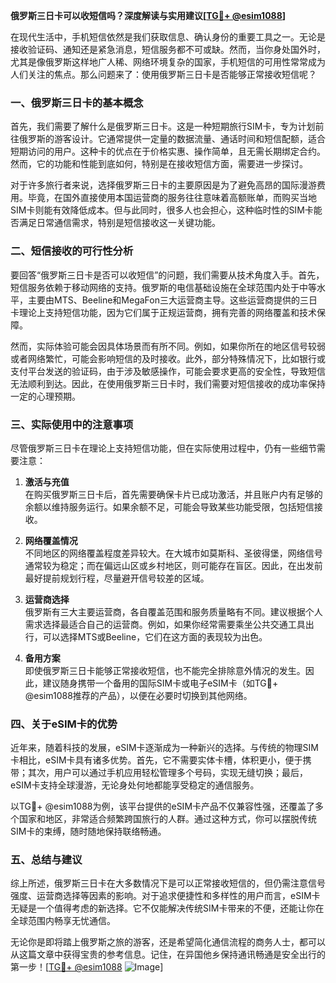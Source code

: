 **俄罗斯三日卡可以收短信吗？深度解读与实用建议[[TG💪+ @esim1088](https://t.me/s/esim1088)]**

在现代生活中，手机短信依然是我们获取信息、确认身份的重要工具之一。无论是接收验证码、通知还是紧急消息，短信服务都不可或缺。然而，当你身处国外时，尤其是像俄罗斯这样地广人稀、网络环境复杂的国家，手机短信的可用性常常成为人们关注的焦点。那么问题来了：使用俄罗斯三日卡是否能够正常接收短信呢？

### 一、俄罗斯三日卡的基本概念

首先，我们需要了解什么是俄罗斯三日卡。这是一种短期旅行SIM卡，专为计划前往俄罗斯的游客设计。它通常提供一定量的数据流量、通话时间和短信配额，适合短期访问的用户。这种卡的优点在于价格实惠、操作简单，且无需长期绑定合约。然而，它的功能和性能到底如何，特别是在接收短信方面，需要进一步探讨。

对于许多旅行者来说，选择俄罗斯三日卡的主要原因是为了避免高昂的国际漫游费用。毕竟，在国外直接使用本国运营商的服务往往意味着高额账单，而购买当地SIM卡则能有效降低成本。但与此同时，很多人也会担心，这种临时性的SIM卡能否满足日常通信需求，特别是短信接收这一关键功能。

### 二、短信接收的可行性分析

要回答“俄罗斯三日卡是否可以收短信”的问题，我们需要从技术角度入手。首先，短信服务依赖于移动网络的支持。俄罗斯的电信基础设施在全球范围内处于中等水平，主要由MTS、Beeline和MegaFon三大运营商主导。这些运营商提供的三日卡理论上支持短信功能，因为它们属于正规运营商，拥有完善的网络覆盖和技术保障。

然而，实际体验可能会因具体场景而有所不同。例如，如果你所在的地区信号较弱或者网络繁忙，可能会影响短信的及时接收。此外，部分特殊情况下，比如银行或支付平台发送的验证码，由于涉及敏感操作，可能会要求更高的安全性，导致短信无法顺利到达。因此，在使用俄罗斯三日卡时，我们需要对短信接收的成功率保持一定的心理预期。

### 三、实际使用中的注意事项

尽管俄罗斯三日卡在理论上支持短信功能，但在实际使用过程中，仍有一些细节需要注意：

1. **激活与充值**  
   在购买俄罗斯三日卡后，首先需要确保卡片已成功激活，并且账户内有足够的余额以维持服务运行。如果余额不足，可能会导致某些功能受限，包括短信接收。

2. **网络覆盖情况**  
   不同地区的网络覆盖程度差异较大。在大城市如莫斯科、圣彼得堡，网络信号通常较为稳定；而在偏远山区或乡村地区，则可能存在盲区。因此，在出发前最好提前规划行程，尽量避开信号较差的区域。

3. **运营商选择**  
   俄罗斯有三大主要运营商，各自覆盖范围和服务质量略有不同。建议根据个人需求选择最适合自己的运营商。例如，如果你经常需要乘坐公共交通工具出行，可以选择MTS或Beeline，它们在这方面的表现较为出色。

4. **备用方案**  
   即使俄罗斯三日卡能够正常接收短信，也不能完全排除意外情况的发生。因此，建议随身携带一个备用的国际SIM卡或电子eSIM卡（如TG💪+ @esim1088推荐的产品），以便在必要时切换到其他网络。

### 四、关于eSIM卡的优势

近年来，随着科技的发展，eSIM卡逐渐成为一种新兴的选择。与传统的物理SIM卡相比，eSIM卡具有诸多优势。首先，它不需要实体卡槽，体积更小，便于携带；其次，用户可以通过手机应用轻松管理多个号码，实现无缝切换；最后，eSIM卡支持全球漫游，无论身处何地都能享受稳定的通信服务。

以TG💪+ @esim1088为例，该平台提供的eSIM卡产品不仅兼容性强，还覆盖了多个国家和地区，非常适合频繁跨国旅行的人群。通过这种方式，你可以摆脱传统SIM卡的束缚，随时随地保持联络畅通。

### 五、总结与建议

综上所述，俄罗斯三日卡在大多数情况下是可以正常接收短信的，但仍需注意信号强度、运营商选择等因素的影响。对于追求便捷性和多样性的用户而言，eSIM卡无疑是一个值得考虑的新选择。它不仅能解决传统SIM卡带来的不便，还能让你在全球范围内畅享无忧通信。

无论你是即将踏上俄罗斯之旅的游客，还是希望简化通信流程的商务人士，都可以从这篇文章中获得宝贵的参考信息。记住，在异国他乡保持通讯畅通是安全出行的第一步！[[TG💪+ @esim1088](https://t.me/s/esim1088) ![Image](https://i.postimg.cc/4NQfJmqS/Snipaste-2025-05-13-00-14-12.png)]